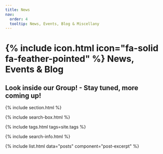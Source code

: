 ```yaml
---
title: News
nav:
  order: 4
  tooltip: News, Events, Blog & Miscellany
---
```


# {% include icon.html icon="fa-solid fa-feather-pointed" %} News, Events & Blog

## Look inside our Group! - Stay tuned, more coming up!

{% include section.html %}

{% include search-box.html %}

{% include tags.html tags=site.tags %}

{% include search-info.html %}

{% include list.html data="posts" component="post-excerpt" %}
